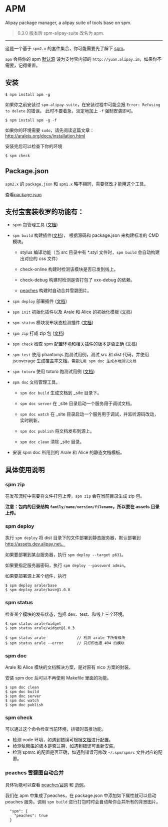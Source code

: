 # APM

Alipay package manager, a alipay suite of tools base on spm.

> 0.3.0 版本后 spm-alipay-suite 改名为 apm.

---

这是一个基于 `spm2.x` 的套件集合，你可能需要先了解下 [spm](https://github.com/spmjs/spm2/)。

`apm` 会将你的 spm [默认源](http://docs.spmjs.org/en/config#source) 设为支付宝内部的 `http://yuan.alipay.im`，如果你不需要，记得重置。

## 安装

```
$ npm install apm -g
```

如果你之前安装过 `spm-alipay-suite`，在安装过程中可能会报 `Error: Refusing to delete` 的错误。
此时不要着急，淡定地加上 `-f` 强制安装即可。

```
$ npm install apm -g -f
```

如果你的环境需要 `sudo`，请先阅读这篇文章：http://aralejs.org/docs/installation.html

安装完后可以检查下你的环境

```
$ spm check
```

## Package.json

`spm2.x` 的 `package.json` 和 `spm1.x` 略不相同，需要修改才能用这个工具。

查看[package.json](http://docs.spmjs.org/en/package)


## 支付宝套装收罗的功能有：

- spm 包管理工具 ([文档](http://docs.spmjs.org/en/index))

- `spm build` 构建插件([文档](https://github.com/spmjs/spm-alipay-suite/blob/master/docs/spm-build.md))，
   根据源码和 package.json 来构建标准的 CMD 模块。

  * stylus 编译功能（当 src 目录中有 *.styl 文件时，`spm build` 会自动构建出对应的 css 文件）

  * check-online 构建时检测该模块是否已发到线上。

  * check-debug 构建时检测是否打包了 xxx-debug 的依赖。

  * [peaches](http://peaches.io) 构建时自动合并雪碧图片。

- `spm deploy` 部署插件 ([文档](https://github.com/spmjs/spm-alipay-suite/#spm-deploy))

- `spm init` 初始化插件以及 Arale 和 Alice 的初始化模板 ([文档](https://github.com/spmjs/spm-init/blob/master/README-zh.md))

- `spm status` 模块发布状态检测插件 ([文档](https://github.com/spmjs/spm-alipay-suite/#spm-status))

- `spm zip` 打成 zip 包 ([文档](https://github.com/spmjs/spm-alipay-suite/#spm-zip))

- `spm check` 检查 spm 配置环境和相关插件的版本是否正确 ([文档](https://github.com/spmjs/spm-alipay-suite/#spm-check))

- `spm test` 使用 phantomjs 跑测试用例，测试 src 和 dist 代码，并使用 jscoverage 生成覆盖率文档。`需要先用 spm doc 生成本地测试文档`

- `spm totoro` 使用 totoro 跑测试用例 ([文档](https://github.com/totorojs/totoro))

- `spm doc` 文档管理工具。

  * `spm doc build` 生成文档到 _site 目录下。
  
  * `spm doc server` 在 _site 目录启动一个服务用于调试文档。
  
  * `spm doc watch` 在 _site 目录启动一个服务用于调试，并监听源码改动，实时刷新。

  * `spm doc publish` 将文档发布到源上。

  * `spm doc clean` 清除 _site 目录。

- 安装 spm doc 所用到的 Arale 和 Alice 的静态文档模板。


## 具体使用说明

### spm zip

在发布流程中需要将文件打包上传，`spm zip` 会在当前目录生成 zip 包。

**注意：包内的目录结构 `family/name/version/filename`，所以要在 assets 目录上传。**

### spm deploy

执行 `spm deploy` 将 dist 目录下的文件部署到静态服务器，默认部署到 http://assets.dev.alipay.net。

如果要部署到某台服务器，执行 `spm deploy --target p631`。

如果要指定服务器密码，执行 `spm deploy --password admin`。

如果要部署源上某个组件，执行

```
$ spm deploy arale/base
$ spm deploy arale/base@1.0.0
```

### spm status

检查某个模块的发布状态，包括 dev、test、和线上三个环境。

```
$ spm status arale/widget
$ spm status arale/widget@1.0.3

$ spm status arale              // 检测 arale 下所有模块
$ spm status arale --error      // 只打印出报 404 的模块
```

### spm doc

Arale 和 Alice 模块的文档解决方案，是对原有 nico 方案的封装。

安装 spm doc 后可以不再使用 Makefile 里面的功能。

```
$ spm doc clean
$ spm doc build
$ spm doc server
$ spm doc watch
$ spm doc publish
```

### spm check

可以通过这个命令检查当前环境，排错时首推功能。

- 检测 node 环境，如遇到错误可根据[文档](http://aralejs.org/docs/installation.html)进行配置。
- 检测依赖库的版本是否过期，如遇到错误可重新安装。
- 检测 spmrc 的配置是否正确，如遇到错误可修改 `~/.spm/spmrc` 文件对应的配置。

### peaches 雪碧图自动合并

具体功能可以查看 [peaches官网](http://peaches.io/) 和 [范例](https://github.com/afc163/peaches-example)。

我们在 apm 中集成了peaches，在 package.json 中添加如下属性就可以启动 peaches 服务。调用 `spm build` 进行打包时时会自动帮你合并所有的背景图片。

```
  "spm": {
    "peaches": true
  }
```

